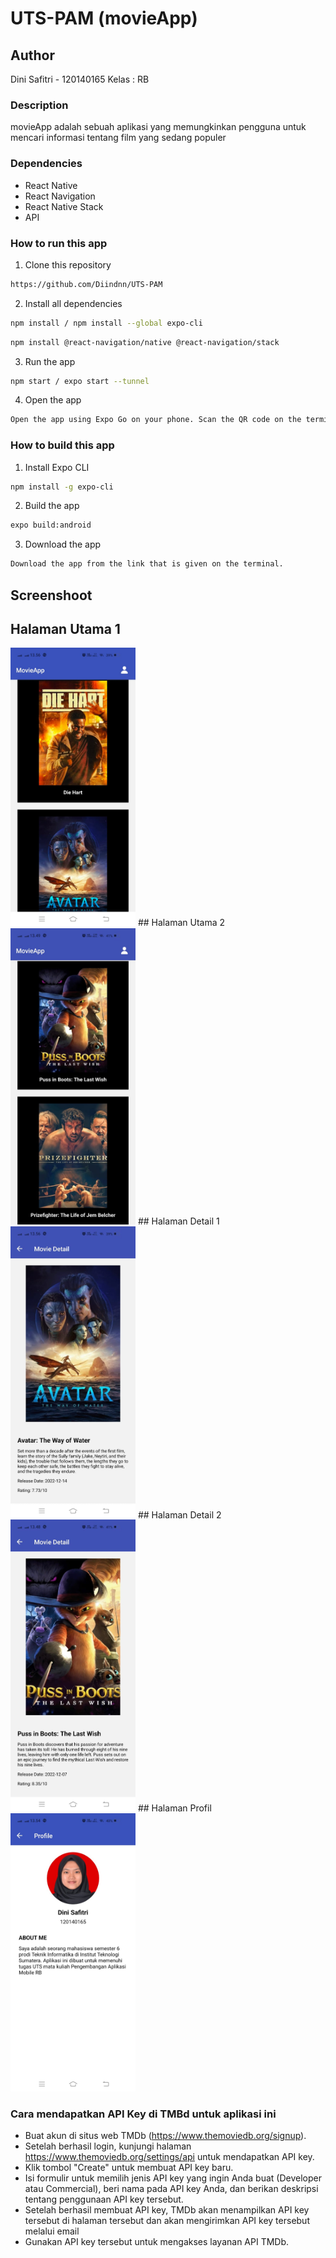 # UTS-PAM (movieApp)

## Author
Dini Safitri - 120140165
Kelas : RB

### Description
movieApp adalah sebuah aplikasi yang memungkinkan pengguna untuk mencari informasi tentang film yang sedang populer

### Dependencies

- React Native
- React Navigation
- React Native Stack
- API

### How to run this app

1. Clone this repository

```bash
https://github.com/Diindnn/UTS-PAM 
```

2. Install all dependencies

```bash
npm install / npm install --global expo-cli
```
```bash
npm install @react-navigation/native @react-navigation/stack
```

3. Run the app

```bash
npm start / expo start --tunnel
```

4. Open the app

```bash
Open the app using Expo Go on your phone. Scan the QR code on the terminal or in the browser.
```

### How to build this app

1. Install Expo CLI

```bash
npm install -g expo-cli
```

2. Build the app

```bash
expo build:android
```

3. Download the app

```bash
Download the app from the link that is given on the terminal.
```

## Screenshoot
## Halaman Utama 1
<img src="./assets/HomeScreen(1).jpeg" width=200>
## Halaman Utama 2
<img src="./assets/HomeScreen(2).jpeg" width=200>
## Halaman Detail 1
<img src="./assets/DetailScreen(1).jpeg" width=200>
## Halaman Detail 2
<img src="./assets/DetailScreen(2).jpeg" width=200>
## Halaman Profil
<img src="./assets/ProfilScreen.jpeg" width=200>

### Cara mendapatkan API Key di TMBd untuk aplikasi ini

- Buat akun di situs web TMDb (https://www.themoviedb.org/signup).
- Setelah berhasil login, kunjungi halaman https://www.themoviedb.org/settings/api untuk mendapatkan API key.
- Klik tombol "Create" untuk membuat API key baru.
- Isi formulir untuk memilih jenis API key yang ingin Anda buat (Developer atau Commercial), beri nama pada API key Anda, dan berikan deskripsi tentang penggunaan API key tersebut.
- Setelah berhasil membuat API key, TMDb akan menampilkan API key tersebut di halaman tersebut dan akan mengirimkan API key tersebut melalui email
- Gunakan API key tersebut untuk mengakses layanan API TMDb.



